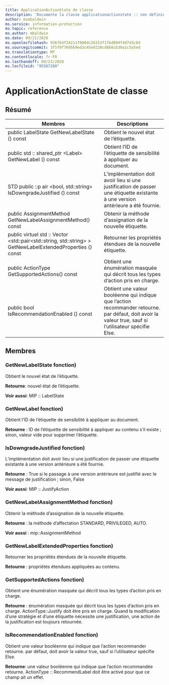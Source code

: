 ```yaml
---
title: ApplicationActionState de classe
description: 'Documente la classe applicationactionstate :: non définie du kit de développement logiciel (SDK) Microsoft Information Protection (MIP).'
author: msmbaldwin
ms.service: information-protection
ms.topic: reference
ms.author: mbaldwin
ms.date: 09/21/2020
ms.openlocfilehash: 936f64f24211f000dc26153f17bd094f4d7d3c8d
ms.sourcegitcommit: 3f5f9f7695b9ed3c45e9230cd8b8cb39a1c5a5ed
ms.translationtype: MT
ms.contentlocale: fr-FR
ms.lasthandoff: 09/23/2020
ms.locfileid: "95567288"
---
```

# <a name="class-applicationactionstate"></a>ApplicationActionState de classe 
  
## <a name="summary"></a>Résumé
 Membres                        | Descriptions                                
--------------------------------|---------------------------------------------
public LabelState GetNewLabelState () const  |  Obtient le nouvel état de l’étiquette.
public std :: shared_ptr \<Label\> GetNewLabel () const  |  Obtient l’ID de l’étiquette de sensibilité à appliquer au document.
STD public ::p air \<bool, std::string\> IsDowngradeJustified () const  |  L’implémentation doit avoir lieu si une justification de passer une étiquette existante à une version antérieure a été fournie.
public AssignmentMethod GetNewLabelAssignmentMethod() const  |  Obtenir la méthode d’assignation de la nouvelle étiquette.
public virtuel std :: Vector \<std::pair\<std::string, std::string\> \> GetNewLabelExtendedProperties () const  |  Retourner les propriétés étendues de la nouvelle étiquette.
public ActionType GetSupportedActions() const  |  Obtient une énumération masquée qui décrit tous les types d’action pris en charge.
public bool IsRecommendationEnabled () const  |  Obtient une valeur booléenne qui indique que l’action recommander retourne. par défaut, doit avoir la valeur true, sauf si l’utilisateur spécifie Else.
  
## <a name="members"></a>Membres
  
### <a name="getnewlabelstate-function"></a>GetNewLabelState fonction)
Obtient le nouvel état de l’étiquette.

  
**Retourne**: nouvel état de l’étiquette. 
  
**Voir aussi**: MIP :: LabelState
  
### <a name="getnewlabel-function"></a>GetNewLabel fonction)
Obtient l’ID de l’étiquette de sensibilité à appliquer au document.

  
**Retourne** : ID de l’étiquette de sensibilité à appliquer au contenu s’il existe ; sinon, valeur vide pour supprimer l’étiquette.
  
### <a name="isdowngradejustified-function"></a>IsDowngradeJustified fonction)
L’implémentation doit avoir lieu si une justification de passer une étiquette existante à une version antérieure a été fournie.

  
**Retourne** : True si le passage à une version antérieure est justifié avec le message de justification ; sinon, False 
  
**Voir aussi**: MIP :: JustifyAction
  
### <a name="getnewlabelassignmentmethod-function"></a>GetNewLabelAssignmentMethod fonction)
Obtenir la méthode d’assignation de la nouvelle étiquette.

  
**Retourne** : la méthode d’affectation STANDARD, PRIVILEGED, AUTO. 
  
**Voir aussi** : mip::AssignmentMethod
  
### <a name="getnewlabelextendedproperties-function"></a>GetNewLabelExtendedProperties fonction)
Retourner les propriétés étendues de la nouvelle étiquette.

  
**Retourne** : propriétés étendues appliquées au contenu.
  
### <a name="getsupportedactions-function"></a>GetSupportedActions fonction)
Obtient une énumération masquée qui décrit tous les types d’action pris en charge.

  
**Retourne** : énumération masquée qui décrit tous les types d’action pris en charge.
ActionType::Justify doit être pris en charge. Quand la modification d’une stratégie et d’une étiquette nécessite une justification, une action de la justification est toujours retournée.
  
### <a name="isrecommendationenabled-function"></a>IsRecommendationEnabled fonction)
Obtient une valeur booléenne qui indique que l’action recommander retourne. par défaut, doit avoir la valeur true, sauf si l’utilisateur spécifie Else.

  
**Retourne**: une valeur booléenne qui indique que l’action recommandée retourne.
ActionType :: RecommendLabel doit être activé pour que ce champ ait un effet.